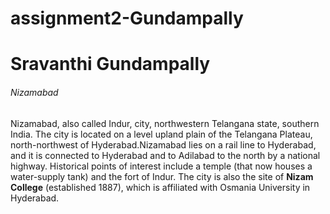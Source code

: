 # assignment2-Gundampally
# Sravanthi Gundampally
###### Nizamabad

Nizamabad, also called Indur, city, northwestern Telangana state, southern India. The city is located on a level upland plain of the Telangana Plateau, north-northwest of Hyderabad.Nizamabad lies on a rail line to Hyderabad, and it is connected to Hyderabad and to Adilabad to the north by a national highway. Historical points of interest include a temple (that now houses a water-supply tank) and the fort of Indur. The city is also the site of **Nizam College** (established 1887), which is affiliated with Osmania University in Hyderabad.